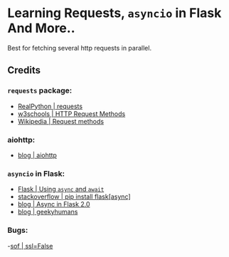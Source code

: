 # Learning Requests, `asyncio` in Flask And More..

Best for fetching several http requests in parallel.

## Credits

### `requests` package:
- [RealPython | requests](https://realpython.com/python-requests/)
- [w3schools | HTTP Request Methods](https://www.w3schools.com/tags/ref_httpmethods.asp)
- [Wikipedia | Request methods](https://en.wikipedia.org/wiki/Hypertext_Transfer_Protocol#Request_methods)

### aiohttp:
- [blog | aiohttp](https://www.twilio.com/blog/asynchronous-http-requests-in-python-with-aiohttp)

### `asyncio` in Flask:
- [Flask | Using `async` and `await`](https://flask.palletsprojects.com/en/2.0.x/async-await/#other-event-loops)
- [stackoverflow | pip install flask[async]](https://stackoverflow.com/questions/30539798/zsh-no-matches-found-requestssecurity)
- [blog | Async in Flask 2.0](https://testdriven.io/blog/flask-async/)
- [blog | geekyhumans](https://geekyhumans.com/de/create-asynchronous-api-in-python-and-flask/)

### Bugs:

-[sof | ssl=False](https://stackoverflow.com/questions/63347818/aiohttp-client-exceptions-clientconnectorerror-cannot-connect-to-host-stackover)
